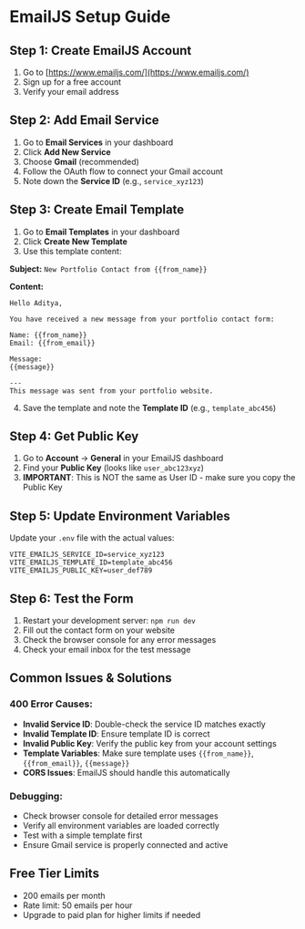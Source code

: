# EmailJS Setup Guide

## Step 1: Create EmailJS Account
1. Go to [https://www.emailjs.com/](https://www.emailjs.com/)
2. Sign up for a free account
3. Verify your email address

## Step 2: Add Email Service
1. Go to **Email Services** in your dashboard
2. Click **Add New Service**
3. Choose **Gmail** (recommended)
4. Follow the OAuth flow to connect your Gmail account
5. Note down the **Service ID** (e.g., `service_xyz123`)

## Step 3: Create Email Template
1. Go to **Email Templates** in your dashboard
2. Click **Create New Template**
3. Use this template content:

**Subject:** `New Portfolio Contact from {{from_name}}`

**Content:**
```
Hello Aditya,

You have received a new message from your portfolio contact form:

Name: {{from_name}}
Email: {{from_email}}

Message:
{{message}}

---
This message was sent from your portfolio website.
```

4. Save the template and note the **Template ID** (e.g., `template_abc456`)

## Step 4: Get Public Key
1. Go to **Account** → **General** in your EmailJS dashboard
2. Find your **Public Key** (looks like `user_abc123xyz`)
3. **IMPORTANT**: This is NOT the same as User ID - make sure you copy the Public Key

## Step 5: Update Environment Variables
Update your `.env` file with the actual values:

```env
VITE_EMAILJS_SERVICE_ID=service_xyz123
VITE_EMAILJS_TEMPLATE_ID=template_abc456
VITE_EMAILJS_PUBLIC_KEY=user_def789
```

## Step 6: Test the Form
1. Restart your development server: `npm run dev`
2. Fill out the contact form on your website
3. Check the browser console for any error messages
4. Check your email inbox for the test message

## Common Issues & Solutions

### 400 Error Causes:
- **Invalid Service ID**: Double-check the service ID matches exactly
- **Invalid Template ID**: Ensure template ID is correct
- **Invalid Public Key**: Verify the public key from your account settings
- **Template Variables**: Make sure template uses `{{from_name}}`, `{{from_email}}`, `{{message}}`
- **CORS Issues**: EmailJS should handle this automatically

### Debugging:
- Check browser console for detailed error messages
- Verify all environment variables are loaded correctly
- Test with a simple template first
- Ensure Gmail service is properly connected and active

## Free Tier Limits
- 200 emails per month
- Rate limit: 50 emails per hour
- Upgrade to paid plan for higher limits if needed
